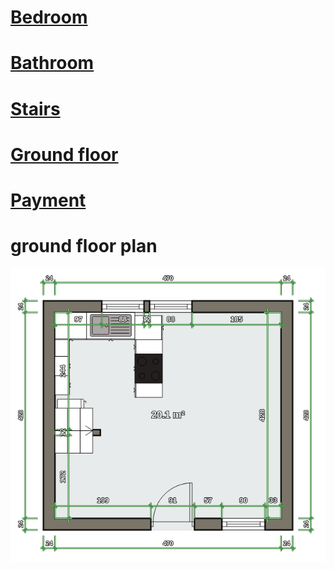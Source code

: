 # [Bedroom](./bedroom/README.md)

# [Bathroom](./bathroom/README.md)

# [Stairs](./stairs/README.md)

# [Ground floor](./ground-floor/README.md)

# [Payment](./payment.html)

# ground floor plan

![](./ground-floor-new-layout.png)
